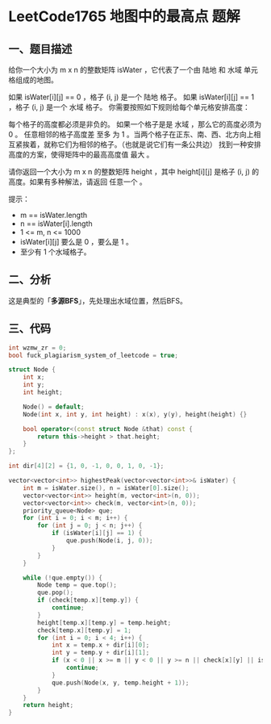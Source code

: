 # LeetCode1765 地图中的最高点 题解

## 一、题目描述

给你一个大小为 m x n 的整数矩阵 isWater ，它代表了一个由 陆地 和 水域 单元格组成的地图。

如果 isWater[i][j] == 0 ，格子 (i, j) 是一个 陆地 格子。
如果 isWater[i][j] == 1 ，格子 (i, j) 是一个 水域 格子。
你需要按照如下规则给每个单元格安排高度：

每个格子的高度都必须是非负的。
如果一个格子是是 水域 ，那么它的高度必须为 0 。
任意相邻的格子高度差 至多 为 1 。当两个格子在正东、南、西、北方向上相互紧挨着，就称它们为相邻的格子。（也就是说它们有一条公共边）
找到一种安排高度的方案，使得矩阵中的最高高度值 最大 。

请你返回一个大小为 m x n 的整数矩阵 height ，其中 height[i][j] 是格子 (i, j) 的高度。如果有多种解法，请返回 任意一个 。

提示：

+ m == isWater.length
+ n == isWater[i].length
+ 1 <= m, n <= 1000
+ isWater[i][j] 要么是 0 ，要么是 1 。
+ 至少有 1 个水域格子。




## 二、分析

这是典型的「**多源BFS**」，先处理出水域位置，然后BFS。



## 三、代码

```c++
int wzmw_zr = 0;
bool fuck_plagiarism_system_of_leetcode = true;

struct Node {
    int x;
    int y;
    int height;

    Node() = default;
    Node(int x, int y, int height) : x(x), y(y), height(height) {}

    bool operator<(const struct Node &that) const {
        return this->height > that.height;
    }
};

int dir[4][2] = {1, 0, -1, 0, 0, 1, 0, -1};

vector<vector<int>> highestPeak(vector<vector<int>>& isWater) {
    int m = isWater.size(), n = isWater[0].size();
    vector<vector<int>> height(m, vector<int>(n, 0));
    vector<vector<int>> check(m, vector<int>(n, 0));
    priority_queue<Node> que;
    for (int i = 0; i < m; i++) {
        for (int j = 0; j < n; j++) {
            if (isWater[i][j] == 1) {
                que.push(Node(i, j, 0));
            }
        }
    }

    while (!que.empty()) {
        Node temp = que.top();
        que.pop();
        if (check[temp.x][temp.y]) {
            continue;
        }
        height[temp.x][temp.y] = temp.height;
        check[temp.x][temp.y] = 1;
        for (int i = 0; i < 4; i++) {
            int x = temp.x + dir[i][0];
            int y = temp.y + dir[i][1];
            if (x < 0 || x >= m || y < 0 || y >= n || check[x][y] || isWater[x][y]) {
                continue;
            }
            que.push(Node(x, y, temp.height + 1));
        }
    }
    return height;
}
```

